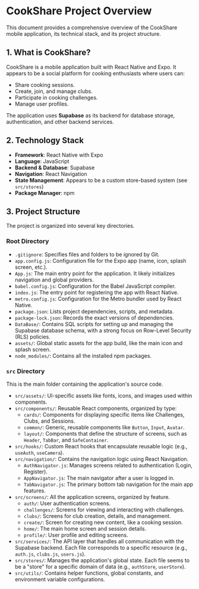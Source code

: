 # CookShare Project Overview

This document provides a comprehensive overview of the CookShare mobile application, its technical stack, and its project structure.

## 1. What is CookShare?

CookShare is a mobile application built with React Native and Expo. It appears to be a social platform for cooking enthusiasts where users can:

*   Share cooking sessions.
*   Create, join, and manage clubs.
*   Participate in cooking challenges.
*   Manage user profiles.

The application uses **Supabase** as its backend for database storage, authentication, and other backend services.

## 2. Technology Stack

*   **Framework**: React Native with Expo
*   **Language**: JavaScript
*   **Backend & Database**: Supabase
*   **Navigation**: React Navigation
*   **State Management**: Appears to be a custom store-based system (see `src/stores`)
*   **Package Manager**: npm

## 3. Project Structure

The project is organized into several key directories.

### Root Directory

*   `.gitignore`: Specifies files and folders to be ignored by Git.
*   `app.config.js`: Configuration file for the Expo app (name, icon, splash screen, etc.).
*   `App.js`: The main entry point for the application. It likely initializes navigation and global providers.
*   `babel.config.js`: Configuration for the Babel JavaScript compiler.
*   `index.js`: The entry point for registering the app with React Native.
*   `metro.config.js`: Configuration for the Metro bundler used by React Native.
*   `package.json`: Lists project dependencies, scripts, and metadata.
*   `package-lock.json`: Records the exact versions of dependencies.
*   `DataBase/`: Contains SQL scripts for setting up and managing the Supabase database schema, with a strong focus on Row-Level Security (RLS) policies.
*   `assets/`: Global static assets for the app build, like the main icon and splash screen.
*   `node_modules/`: Contains all the installed npm packages.

### `src` Directory

This is the main folder containing the application's source code.

*   `src/assets/`: UI-specific assets like fonts, icons, and images used within components.
*   `src/components/`: Reusable React components, organized by type:
    *   `cards/`: Components for displaying specific items like Challenges, Clubs, and Sessions.
    *   `common/`: Generic, reusable components like `Button`, `Input`, `Avatar`.
    *   `layout/`: Components that define the structure of screens, such as `Header`, `TabBar`, and `SafeContainer`.
*   `src/hooks/`: Custom React hooks that encapsulate reusable logic (e.g., `useAuth`, `useCamera`).
*   `src/navigation/`: Contains the navigation logic using React Navigation.
    *   `AuthNavigator.js`: Manages screens related to authentication (Login, Register).
    *   `AppNavigator.js`: The main navigator after a user is logged in.
    *   `TabNavigator.js`: The primary bottom tab navigation for the main app features.
*   `src/screens/`: All the application screens, organized by feature.
    *   `auth/`: User authentication screens.
    *   `challenges/`: Screens for viewing and interacting with challenges.
    *   `clubs/`: Screens for club creation, details, and management.
    *   `create/`: Screen for creating new content, like a cooking session.
    *   `home/`: The main home screen and session details.
    *   `profile/`: User profile and editing screens.
*   `src/services/`: The API layer that handles all communication with the Supabase backend. Each file corresponds to a specific resource (e.g., `auth.js`, `clubs.js`, `users.js`).
*   `src/stores/`: Manages the application's global state. Each file seems to be a "store" for a specific domain of data (e.g., `authStore`, `userStore`).
*   `src/utils/`: Contains helper functions, global constants, and environment variable configurations.
